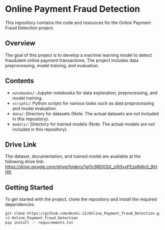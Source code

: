 # Online Payment Fraud Detection

This repository contains the code and resources for the Online Payment Fraud Detection project.

## Overview

The goal of this project is to develop a machine learning model to detect fraudulent online payment transactions. The project includes data preprocessing, model training, and evaluation.

## Contents

- `notebooks/`: Jupyter notebooks for data exploration, preprocessing, and model training.
- `scripts/`: Python scripts for various tasks such as data preprocessing and model evaluation.
- `data/`: Directory for datasets (Note: The actual datasets are not included in this repository).
- `models/`: Directory for trained models (Note: The actual models are not included in this repository).

## Drive Link

The dataset, documentation, and trained model are available at the following drive link:
https://drive.google.com/drive/folders/1gOc98DGSX_zj93vxFEzpRdln3_9iHHtt

## Getting Started

To get started with the project, clone the repository and install the required dependencies.

```bash
git clone https://github.com/Anshi-12/Online_Payment_Fraud_Detection.git
cd Online_Payment_Fraud_Detection
pip install -r requirements.txt
